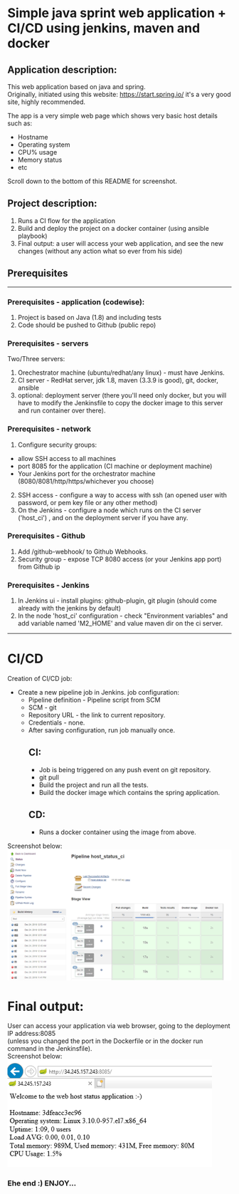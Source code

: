 # Simple java sprint web application + CI/CD using jenkins, maven and docker

## Application description:
This web application based on java and spring.  
Originally, initiated using this website: https://start.spring.io/ it's a very good site, highly recommended.  
  
The app is a very simple web page which shows very basic host details such as:
* Hostname
* Operating system
* CPU% usage
* Memory status
* etc  
  
Scroll down to the bottom of this README for screenshot.

## Project description:
1. Runs a CI flow for the application
2. Build and deploy the project on a docker container (using ansible playbook)
3. Final output: a user will access your web application, and see the new changes (without any action what so ever from his side)

## Prerequisites
----
### Prerequisites - application (codewise):  
1. Project is based on Java (1.8) and including tests  
2. Code should be pushed to Github (public repo)

### Prerequisites - servers
Two/Three servers:
1. Orechestrator machine (ubuntu/redhat/any linux) - must have Jenkins.
2. CI server - RedHat server, jdk 1.8, maven (3.3.9 is good), git, docker, ansible
3. optional: deployment server (there you'll need only docker, but you will have to modify the Jenkinsfile to copy the docker image to this server and run container over there).


### Prerequisites - network
1. Configure security groups:
- allow SSH access to all machines
- port 8085 for the application (CI machine or deployment machine)
- Your Jenkins port for the orchestrator machine (8080/8081/http/https/whichever you choose)
2. SSH access - configure a way to access with ssh (an opened user with password, or pem key file or any other method)
3. On the Jenkins - configure a node which runs on the CI server ('host_ci') , and on the deployment server if you have any.

### Prerequisites - Github 
1. Add <jenkins url>/github-webhook/ to Github Webhooks.
2. Security group - expose TCP 8080 access (or your Jenkins app port) from Github ip

### Prerequisites - Jenkins
1. In Jenkins ui - install plugins: github-plugin, git plugin (should come already with the jenkins by default)
5. In the node 'host_ci' configuration - check "Environment variables" and add variable named 'M2_HOME' and value maven dir on the ci server. 


----
# CI/CD 
Creation of CI/CD job:
* Create a new pipeline job in Jenkins. job configuration:   
  - Pipeline definition - Pipeline script from SCM
  - SCM - git
  - Repository URL - the link to current repository.
  - Credentials - none.
  - After saving configuration, run job manually once.
    ## CI:  
      - Job is being triggered on any push event on git repository.
      - git pull   
      - Build the project and run all the tests.
      - Build the docker image which contains the spring application.
    ## CD:  
      - Runs a docker container using the image from above.
  
Screenshot below:  
![Screenshot](images/cicd_screenshot.PNG)  
  

# Final output:
User can access your application via web browser, going to the deployment IP address:8085  
(unless you changed the port in the Dockerfile or in the docker run command in the Jenkinsfile).  
Screenshot below:  
![Screenshot](images/screenshot.PNG)


### Ehe end :) ENJOY...
